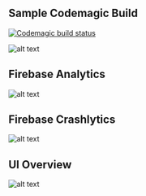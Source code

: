 ## Sample Codemagic Build 
[![Codemagic build status](https://api.codemagic.io/apps/6266bc3822f50fc4e45246d6/6266bc3822f50fc4e45246d5/status_badge.svg)](https://codemagic.io/apps/6266bc3822f50fc4e45246d6/6266bc3822f50fc4e45246d5/latest_build)

![alt text](https://github.com/toku404/submission_flutter_expert/blob/main/screenshots/codemagic_ss.png?raw=true)

## Firebase Analytics
![alt text](https://github.com/toku404/submission_flutter_expert/blob/main/screenshots/firebase_analytic_ss.png?raw=true)

## Firebase Crashlytics
![alt text](https://github.com/toku404/submission_flutter_expert/blob/main/screenshots/firebase_crashlytic_ss.png?raw=true)

## UI Overview
![alt text](https://github.com/toku404/submission_flutter_expert/blob/main/screenshots/running_app_ss.png?raw=true)
